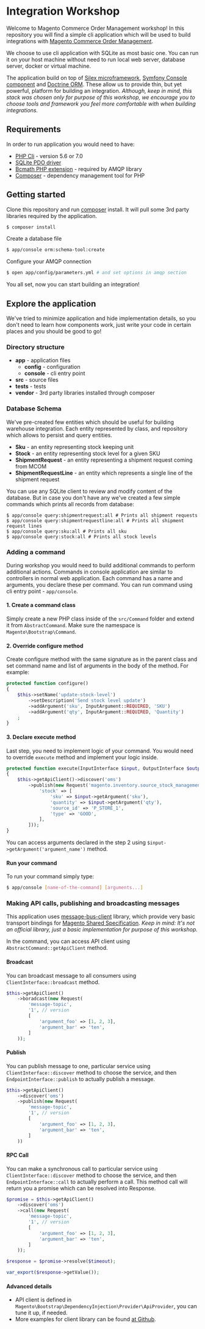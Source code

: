 # Integration Workshop

Welcome to Magento Commerce Order Management workshop! In this repository you will find a simple cli application which will be used to build integrations with [Magento Commerce Order Management](https://magento.com/products/commerce-order-management).

We choose to use cli application with SQLite as most basic one. You can run it on your host machine without need to run local web server, database server, docker or virtual machine.

The application build on top of [Silex microframework](http://silex.sensiolabs.org/), [Symfony Console component](http://symfony.com/doc/current/components/console/introduction.html) and [Doctrine ORM](http://www.doctrine-project.org/projects/orm.html). These allow us to provide thin, but yet powerful, platform for building an integration. *Although, keep in mind, this stack was chosen only for purpose of this workshop, we encourage you to choose tools and framework you feel more comfortable with when building integrations.*

## Requirements

In order to run application you would need to have:

- [PHP Cli](http://php.net/downloads.php) - version 5.6 or 7.0
- [SQLite PDO driver](http://php.net/manual/en/ref.pdo-sqlite.php)
- [Bcmath PHP extension](http://php.net/manual/en/book.bc.php) - required by AMQP library
- [Composer](https://getcomposer.org/) - dependency management tool for PHP

## Getting started

Clone this repository and run [composer](https://getcomposer.org/) install. It will pull some 3rd party libraries required by the application.

```bash
$ composer install
```

Create a database file

```bash
$ app/console orm:schema-tool:create
```

Configure your AMQP connection

```bash
$ open app/config/parameters.yml # and set options in amqp section
```

You all set, now you can start building an integration!

## Explore the application

We've tried to minimize application and hide implementation details, so you don't need to learn how components work, just write your code in certain places and you should be good to go!

### Directory structure

- **app** - application files
    - **config** - configuration
    - **console** - cli entry point
- **src** - source files
- **tests** - tests
- **vendor** - 3rd party libraries installed through composer

### Database Schema

We've pre-created few entities which should be useful for building warehouse integration. Each entity represented by class, and repository which allows to persist and query entities.

- **Sku** - an entity representing stock keeping unit
- **Stock** - an entity representing stock level for a given SKU
- **ShipmentRequest** - an entity representing a shipment request coming from MCOM
- **ShipmentRequestLine** - an entity which represents a single line of the shipment request

You can use any SQLite client to review and modify content of the database. But in case you don't have any we've created a few simple commands which prints all records from database:

```
$ app/console query:shipmentrequest:all # Prints all shipment requests
$ app/console query:shipmentrequestline:all # Prints all shipment request lines
$ app/console query:sku:all # Prints all sku
$ app/console query:stock:all # Prints all stock levels
```

### Adding a command

During workshop you would need to build additional commands to perform additional actions. Commands in console application are similar to controllers in normal web application.
Each command has a name and arguments, you declare these per command. You can run command using cli entry point - `app/console`.

#### 1. Create a command class

Simply create a new PHP class inside of the `src/Command` folder and extend it from `AbstractCommand`. Make sure the namespace is `Magento\Bootstrap\Command`.

#### 2. Override configure method

Create configure method with the same signature as in the parent class and set command name and list of arguments in the body of the method. For example:

```php
protected function configure()
{
    $this->setName('update-stock-level')
        ->setDescription('Send stock level update')
        ->addArgument('sku', InputArgument::REQUIRED, 'SKU')
        ->addArgument('qty', InputArgument::REQUIRED, 'Quantity')
    ;
}
```

#### 3. Declare execute method

Last step, you need to implement logic of your command. You would need to override `execute` method and implement your logic inside.

```php
protected function execute(InputInterface $input, OutputInterface $output)
{
    $this->getApiClient()->discover('oms')
        ->publish(new Request('magento.inventory.source_stock_management.update', '1', [
            'stock' => [
                'sku' => $input->getArgument('sku'),
                'quantity' => $input->getArgument('qty'),
                'source_id' => 'P_STORE_1',
                'type' => 'GOOD',
            ],
        ]));
}
```

You can access arguments declared in the step 2 using `$input->getArgument('argument_name')` method.

#### Run your command

To run your command simply type:

```bash
$ app/console [name-of-the-command] [arguments...]
```

### Making API calls, publishing and broadcasting messages

This application uses [message-bus-client](https://github.com/skolodyazhnyy/message-bus-simple-client) library, which provide very basic transport bindings for [Magento Shared Specification](https://magento-mcom.github.io/docs). *Keep in mind: It's not an official library, just a basic implementation for purpose of this workshop.* 

In the command, you can access API client using `AbstractCommand::getApiClient` method.

#### Broadcast

You can broadcast message to all consumers using `ClientInterface::broadcast` method.

```php
$this->getApiClient()
    ->boradcast(new Request(
        'message-topic',
        '1', // version
        [
            'argument_foo' => [1, 2, 3],
            'argument_bar' => 'ten',
        ]
    ));
```

#### Publish

You can publish message to one, particular service using `ClientInterface::discover` method to choose the service, and then `EndpointInterface::publish` to actually publish a message.

```php
$this->getApiClient()
    ->discover('oms')
    ->publish(new Request(
        'message-topic',
        '1', // version
        [
            'argument_foo' => [1, 2, 3],
            'argument_bar' => 'ten',
        ]
    ))
```

#### RPC Call

You can make a synchronous call to particular service using `ClientInterface::discover` method to choose the service, and then `EndpointInterface::call` to actually perform a call. This method call will return you a promise which can be resolved into Response.

```php
$promise = $this->getApiClient()
    ->discover('oms')
    ->call(new Request(
        'message-topic',
        '1', // version
        [
            'argument_foo' => [1, 2, 3],
            'argument_bar' => 'ten',
        ]
    ));

$response = $promise->resolve($timeout);

var_export($response->getValue());
```

#### Advanced details

- API client is defined in `Magento\Bootstrap\DependencyInjection\Provider\ApiProvider`, you can tune it up, if needed.
- More examples for client library can be found [at Github](https://github.com/skolodyazhnyy/message-bus-simple-client/tree/master/examples).
